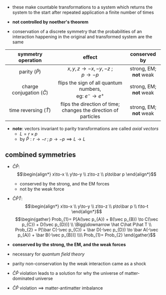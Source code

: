 - these make countable transformations to a system which returns the system to the start after repeated application a finite number of times
- **not controlled by noether's theorem**

- conservation of a discrete symmetry that the probabilities of an interaction happening in the original and transformed system are the same 

|      symmetry operation       |                               effect                               |         conserved by         |
| :---------------------------: | :----------------------------------------------------------------: | :--------------------------: |
|       parity ($\hat P$)       |                  $x,y,z\to-x,-y,-z$ ;<br>$p\to-p$                  | strong, EM; <br>**not** weak |
| charge conjugation ($\hat C$) |    flips the sign of all quantum numbers, <br>eg: $e^-\to e^+$     | strong, EM; <br>**not** weak |
|   time reversing ($\hat T$)   | flips the direction of time;<br>changes the direction of particles | strong, EM; <br>**not** weak |
- **note**: vectors invariant to parity transformations are called *axial vectors*
	- $L = r\times p$
	- by $\hat P: r\to-r\; ;\; p\to-p \implies L\to L$
## combined symmetries
- $\hat C \hat P:$ $$\begin{align*}
	x\to-x \\
	y\to-y \\
	z\to-z \\
	p\to\bar p
\end{align*}$$
	- conserved by the strong, and the EM forces
	- not by the weak force

- $\hat C\hat P\hat T:$ $$\begin{align*}
	x\to-x \\
	y\to-y \\
	z\to-z \\
	p\to\bar p \\
	t\to-t
\end{align*}$$
$$\begin{gather}
Prob_{1}= P[A(\vec p_{A}) + B(\vec p_{B}) \to C(\vec p_{C}) + D(\vec p_{D})] \\ \Bigg\downarrow \hat C\hat P\hat T \\ 
Prob_{2} = P[\bar C(-\vec p_{C}) + \bar D(-\vec p_{D}) \to \bar A(-\vec p_{A}) + \bar B(-\vec p_{B})] \\\\
Prob_{1}= Prob_{2}
\end{gather}$$
- **conserved by the strong, the EM, and the weak forces**
- necessary for *quantum field theory*

 - parity non-conservation by the weak interaction came as a shock
 - $\hat C\hat P$ violation leads to a solution for why the universe of matter-dominated universe
 - $\hat C\hat P$ violation $\implies$ matter-antimatter imbalance
